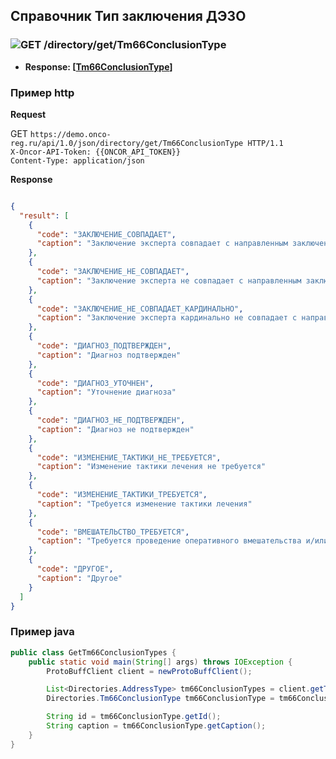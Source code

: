 ## Справочник Тип заключения ДЭЗО

### ![GET](../../../../img/get.png) /directory/get/Tm66ConclusionType
* **Response: [[Tm66ConclusionType](../../../../types/types.md#com.siams.med.api.Tm66ConclusionType)]**

### Пример http


**Request** 

GET `https://demo.onco-reg.ru/api/1.0/json/directory/get/Tm66ConclusionType HTTP/1.1`  
`X-Oncor-API-Token: {{ONCOR_API_TOKEN}}`  
`Content-Type: application/json`

**Response**

```json

{
  "result": [
    {
      "code": "ЗАКЛЮЧЕНИЕ_СОВПАДАЕТ",
      "caption": "Заключение эксперта совпадает с направленным заключением"
    },
    {
      "code": "ЗАКЛЮЧЕНИЕ_НЕ_СОВПАДАЕТ",
      "caption": "Заключение эксперта не совпадает с направленным заключением"
    },
    {
      "code": "ЗАКЛЮЧЕНИЕ_НЕ_СОВПАДАЕТ_КАРДИНАЛЬНО",
      "caption": "Заключение эксперта кардинально не совпадает с направленным заключением"
    },
    {
      "code": "ДИАГНОЗ_ПОДТВЕРЖДЕН",
      "caption": "Диагноз подтвержден"
    },
    {
      "code": "ДИАГНОЗ_УТОЧНЕН",
      "caption": "Уточнение диагноза"
    },
    {
      "code": "ДИАГНОЗ_НЕ_ПОДТВЕРЖДЕН",
      "caption": "Диагноз не подтвержден"
    },
    {
      "code": "ИЗМЕНЕНИЕ_ТАКТИКИ_НЕ_ТРЕБУЕТСЯ",
      "caption": "Изменение тактики лечения не требуется"
    },
    {
      "code": "ИЗМЕНЕНИЕ_ТАКТИКИ_ТРЕБУЕТСЯ",
      "caption": "Требуется изменение тактики лечения"
    },
    {
      "code": "ВМЕШАТЕЛЬСТВО_ТРЕБУЕТСЯ",
      "caption": "Требуется проведение оперативного вмешательства и/или процедуры"
    },
    {
      "code": "ДРУГОЕ",
      "caption": "Другое"
    }
  ]
}
```

### Пример java

```java
public class GetTm66ConclusionTypes {
    public static void main(String[] args) throws IOException {
        ProtoBuffClient client = newProtoBuffClient();

        List<Directories.AddressType> tm66ConclusionTypes = client.getTm66ConclusionTypes();
        Directories.Tm66ConclusionType tm66ConclusionType = tm66ConclusionTypes.get(0);

        String id = tm66ConclusionType.getId();
        String caption = tm66ConclusionType.getCaption();
    }
}

```